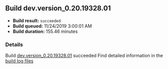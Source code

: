 ## Build dev.version_0.20.19328.01
- **Build result:** `succeeded`
- **Build queued:** 11/24/2019 3:00:01 AM
- **Build duration:** 155.46 minutes
### Details
Build [dev.version_0.20.19328.01](https://winappstudio.visualstudio.com/web/build.aspx?pcguid=a4ef43be-68ce-4195-a619-079b4d9834c2&builduri=vstfs%3a%2f%2f%2fBuild%2fBuild%2f32009) succeeded
Find detailed information in the [build log files]()
